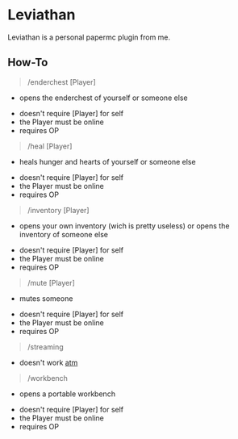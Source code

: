 # Leviathan

Leviathan is a personal papermc plugin from me.

## How-To
> /enderchest [Player]
* opens the enderchest of yourself or someone else
- doesn't require [Player] for self
- the Player must be online
- requires OP

> /heal [Player]
* heals hunger and hearts of yourself or someone else
- doesn't require [Player] for self
- the Player must be online
- requires OP
> /inventory [Player]
* opens your own inventory (wich is pretty useless) or 
opens the inventory of someone else
- doesn't require [Player] for self
- the Player must be online
- requires OP
> /mute [Player]
* mutes someone
- doesn't require [Player] for self
- the Player must be online
- requires OP
> /streaming
* doesn't work [atm](https://www.urbandictionary.com/define.php?term=At%20the%20moment)
> /workbench
* opens a portable workbench
- doesn't require [Player] for self
- the Player must be online
- requires OP